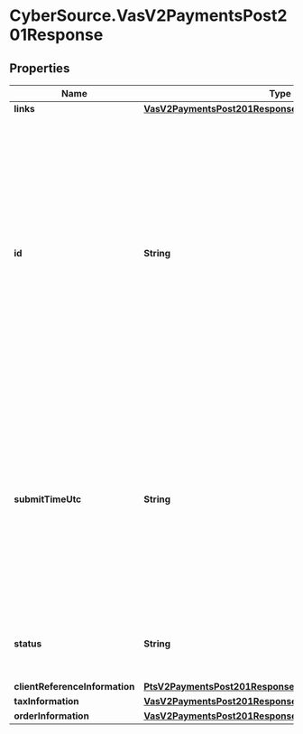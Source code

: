 # CyberSource.VasV2PaymentsPost201Response

## Properties
Name | Type | Description | Notes
------------ | ------------- | ------------- | -------------
**links** | [**VasV2PaymentsPost201ResponseLinks**](VasV2PaymentsPost201ResponseLinks.md) |  | [optional] 
**id** | **String** | An unique identification number generated by Cybersource to identify the submitted request. Returned by all services. It is also appended to the endpoint of the resource. On incremental authorizations, this value with be the same as the identification number returned in the original authorization response.  | [optional] 
**submitTimeUtc** | **String** | Time of request in UTC. Format: &#x60;YYYY-MM-DDThh:mm:ssZ&#x60; **Example** &#x60;2016-08-11T22:47:57Z&#x60; equals August 11, 2016, at 22:47:57 (10:47:57 p.m.). The &#x60;T&#x60; separates the date and the time. The &#x60;Z&#x60; indicates UTC.  Returned by Cybersource for all services.  | [optional] 
**status** | **String** | The status of the submitted transaction.  Possible values:  - COMPLETED  | [optional] 
**clientReferenceInformation** | [**PtsV2PaymentsPost201ResponseClientReferenceInformation**](PtsV2PaymentsPost201ResponseClientReferenceInformation.md) |  | [optional] 
**taxInformation** | [**VasV2PaymentsPost201ResponseTaxInformation**](VasV2PaymentsPost201ResponseTaxInformation.md) |  | [optional] 
**orderInformation** | [**VasV2PaymentsPost201ResponseOrderInformation**](VasV2PaymentsPost201ResponseOrderInformation.md) |  | [optional] 


